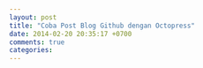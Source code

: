 ```yaml
---
layout: post
title: "Coba Post Blog Github dengan Octopress"
date: 2014-02-20 20:35:17 +0700
comments: true
categories: 
---
```

